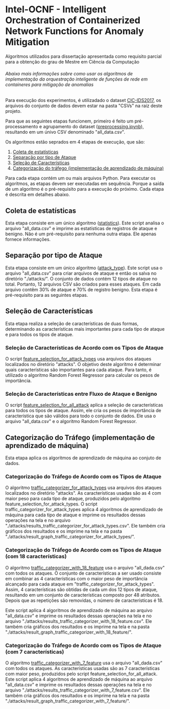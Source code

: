 # Intel-OCNF - Intelligent Orchestration of Containerized Network Functions for Anomaly Mitigation
Algoritmos utilizados para dissertação apresentada  como  requisito  parcial para a obtenção do grau de Mestre em Ciência da Computação
###### Abaixo mais informações sobre como usar os algoritmos de implementação da orquestração inteligente de funções de rede em containeres para mitigação de anomalias

Para execução dos experimentos, é utilizadado o dataset [CIC-IDS2017](https://www.unb.ca/cic/datasets/ids-2017.html), os arquivos do conjunto de dados devem estar na pasta "CSVs" na raiz deste projeto.

Para que as seguintes etapas funcionem, primeiro é feito um pré-processamento e agrupamento do dataset ([preprocessing.ipynb](./preprocessing.py)), resultando em um únivo CSV denominado "all_data.csv".

Os algoritmos estão seprados em 4 etapas de execução, que são:
1. [Coleta de estatísticas](#coleta-de-estatísticas)
2. [Separação por tipo de Ataque](#Separação-por-tipo-de-Ataque)
3. [Seleção de Características](#Seleção-de-Características)
4. [Categorização do tráfego (implementação de aprendizado de máquina)](#Categorização-do-tráfego-(implementação-de-aprendizado-de-máquina))


Para cada etapa contém um ou mais arquivos Python. Para executar os algoritmos, as etapas devem ser executadas em sequência. Porque a saída de um algoritmo é o pré-requisito para a execução do próximo. Cada etapa é descrita em detalhes abaixo.

## Coleta de estatísticas
Esta etapa consiste em um único algoritmo ([statistics](./statistics.ipynb)). Este script analisa o arquivo "all_data.csv" e imprime as estatísticas de registros de ataque e benigno. Não é um pré-requisito para nenhuma outra etapa. Ele apenas fornece informações.

## Separação por tipo de Ataque
Esta etapa consiste em um único algoritmo ([attack_type](./attack_type.ipynb)). Este script usa o arquivo "all_data.csv" para criar arquivos de ataque e então os salva no diretório "./attacks/". O conjunto de dados contém 12 tipos de ataque no total. Portanto, 12 arquivos CSV são criados para esses ataques. Em cada arquivo contêm 30% de ataque e 70% de registro benigno. Esta etapa é pré-requisito para as seguintes etapas.

## Seleção de Características
Esta etapa realiza a seleção de características de duas formas, determinando as características mais importantes para cada tipo de ataque e para todos os tipos de ataque.

### Seleção de Características de Acordo com os Tipos de Ataque

O script [feature_selection_for_attack_types](./feature_selection_for_attack_types.ipynb) usa arquivos dos ataques localizados no diretório "attacks". O objetivo deste algoritmo é determinar quais características são importantes para cada ataque. Para tanto, é utilizado o algoritmo Random Forest Regressor para calcular os pesos de importância.

### Seleção de Características entre Fluxo de Ataque e Benigno
O script [feature_selection_for_all_attack](./feature_selection_for_all_attack.ipynb) 
 aplica a seleção de características para todos os tipos de ataque. Assim, ele cria os pesos de importância de característica que são válidos para todo o conjunto de dados. Ele usa o arquivo "all_data.csv" e o algoritmo Random Forest Regressor. 

## Categorização do Tráfego (implementação de aprendizado de máquina)
Esta etapa aplica os algoritmos de aprendizado de máquina ao conjuto de dados.

### Categorização do Tráfego de Acordo com os Tipos de Ataque
O algoritmo [traffic_categorizer_for_attack_types](./traffic_categorizer_for_attack_types.ipynb) usa arquivos dos ataques localizados no diretório "attacks".
As características usadas ​​são as 4 com maior peso para cada tipo de ataque, produzidos pelo algoritmo feature_selection_for_attack_types. O script traffic_categorizer_for_attack_types aplica 4 algoritmos de aprendizado de máquina para cada tipo de ataque e imprime os resultados dessas operações na tela e no arquivo "./attacks/results_traffic_categorizer_for_attack_types.csv". Ele também cria gráficos dos resultados e os imprime na tela e na pasta "./attacks/result_graph_traffic_categorizer_for_attack_types/".

### Categorização do Tráfego de Acordo com os Tipos de Ataque (com 18 características)
O algoritmo [traffic_categorizer_with_18_feature](./traffic_categorizer_with_18_feature.ipynb) usa o arquivo  "all_dada.csv" com todos os ataques.  O conjunto de características a ser usado consiste em combinar as 4 características com o maior peso de importância alcançado para cada ataque em "traffic_categorizer_for_attack_types". Assim, 4 características são obtidas de cada um dos 12 tipos de ataque, resultando em um conjunto de características composto por 48 atributos. Depois que as repetições são removidas, o número de características é 18.

Este script aplica 4 algoritmos de aprendizado de máquina ao arquivo "all_data.csv" e imprime os resultados dessas operações na tela e no arquivo "./attacks/results_traffic_categorizer_with_18_feature.csv". Ele também cria gráficos dos resultados e os imprime na tela e na pasta "./attacks/result_graph_traffic_categorizer_with_18_feature/".

### Categorização do Tráfego de Acordo com os Tipos de Ataque (com 7 características)
O algoritmo [traffic_categorizer_with_7_feature](./traffic_categorizer_with_7_feature.ipynb) usa o arquivo  "all_dada.csv" com todos os ataques.  As características usadas ​​são as 7 características com maior peso, produzidos pelo script feature_selection_for_all_attack.
Este script aplica 4 algoritmos de aprendizado de máquina ao arquivo "all_data.csv" e imprime os resultados dessas operações na tela e no arquivo "./attacks/results_traffic_categorizer_with_7_feature.csv". Ele também cria gráficos dos resultados e os imprime na tela e na pasta "./attacks/result_graph_traffic_categorizer_with_7_feature/".

